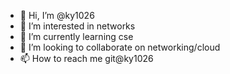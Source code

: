 - 👋 Hi, I’m @ky1026
- 👀 I’m interested in networks
- 🌱 I’m currently learning cse 
- 💞️ I’m looking to collaborate on networking/cloud
- 📫 How to reach me git@ky1026

<!---
ky1026/ky1026 is a ✨ special ✨ repository because its `README.md` (this file) appears on your GitHub profile.
You can click the Preview link to take a look at your changes.
--->
